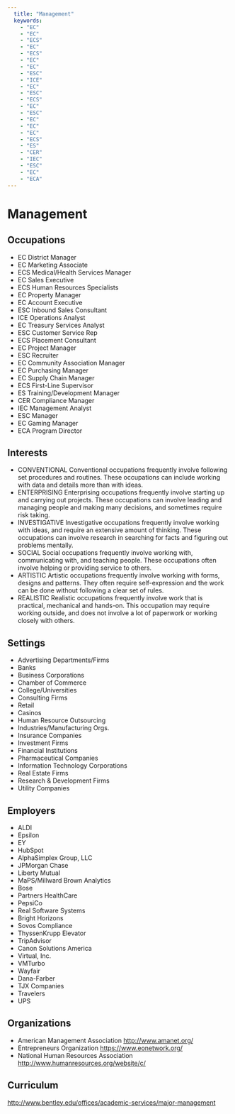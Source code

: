 ```yaml
---
  title: "Management"
  keywords: 
    - "EC"
    - "EC"
    - "ECS"
    - "EC"
    - "ECS"
    - "EC"
    - "EC"
    - "ESC"
    - "ICE"
    - "EC"
    - "ESC"
    - "ECS"
    - "EC"
    - "ESC"
    - "EC"
    - "EC"
    - "EC"
    - "ECS"
    - "ES"
    - "CER"
    - "IEC"
    - "ESC"
    - "EC"
    - "ECA"
---
```

# Management

## Occupations


 - EC
    District Manager
 - EC
    Marketing Associate
 - ECS
    Medical/Health Services Manager
 - EC
    Sales Executive
 - ECS
    Human Resources Specialists
 - EC
    Property Manager
 - EC
    Account Executive
 - ESC
    Inbound Sales Consultant
 - ICE
    Operations Analyst
 - EC
    Treasury Services Analyst
 - ESC
    Customer Service Rep
 - ECS
    Placement Consultant
 - EC
    Project Manager
 - ESC
    Recruiter
 - EC
    Community Association Manager
 - EC
    Purchasing Manager
 - EC
    Supply Chain Manager
 - ECS
    First-Line Supervisor
 - ES
    Training/Development Manager
 - CER
    Compliance Manager
 - IEC
    Management Analyst
 - ESC
    Manager
 - EC
    Gaming Manager
 - ECA
    Program Director

## Interests


 - CONVENTIONAL
    Conventional occupations frequently involve following set procedures and routines. These occupations can include working with data and details more than with ideas.
 - ENTERPRISING
    Enterprising occupations frequently involve starting up and carrying out projects. These occupations can involve leading and managing people and making many decisions, and sometimes require risk taking.
 - INVESTIGATIVE
    Investigative occupations frequently involve working with ideas, and require an extensive amount of thinking. These occupations can involve research in searching for facts and figuring out problems mentally.
 - SOCIAL
    Social occupations frequently involve working with, communicating with, and teaching people. These occupations often involve helping or providing service to others.
 - ARTISTIC
    Artistic occupations frequently involve working with forms, designs and patterns. They often require self-expression and the work can be done without following a clear set of rules.
 - REALISTIC
    Realistic occupations frequently involve work that is practical, mechanical and hands-on. This occupation may require working outside, and does not involve a lot of paperwork or working closely with others.

## Settings


 - Advertising Departments/Firms
 - Banks
 - Business Corporations
 - Chamber of Commerce
 - College/Universities
 - Consulting Firms
 - Retail
 - Casinos
 - Human Resource Outsourcing
 - Industries/Manufacturing Orgs.
 - Insurance Companies
 - Investment Firms
 - Financial Institutions
 - Pharmaceutical Companies
 - Information Technology Corporations
 - Real Estate Firms
 - Research & Development Firms
 - Utility Companies

## Employers


 - ALDI
 - Epsilon
 - EY
 - HubSpot
 - AlphaSimplex Group, LLC
 - JPMorgan Chase
 - Liberty Mutual
 - MaPS/Millward Brown Analytics
 - Bose
 - Partners HealthCare
 - PepsiCo
 - Real Software Systems
 - Bright Horizons
 - Sovos Compliance
 - ThyssenKrupp Elevator
 - TripAdvisor
 - Canon Solutions America
 - Virtual, Inc.
 - VMTurbo
 - Wayfair
 - Dana-Farber
 - TJX Companies
 - Travelers 
 - UPS

## Organizations


 - American Management Association
    http://www.amanet.org/
 - Entrepreneurs Organization
    https://www.eonetwork.org/
 - National Human Resources Association
    http://www.humanresources.org/website/c/

## Curriculum


http://www.bentley.edu/offices/academic-services/major-management
